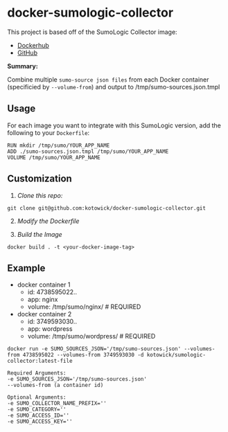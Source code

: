 # docker-sumologic-collector

This project is based off of the SumoLogic Collector image:

  - [Dockerhub](https://hub.docker.com/r/sumologic/collector/)
  - [GitHub](github.com/sumoLogic/sumologic-collector-docker/)
 
**Summary:** 

Combine multiple `sumo-source json files` from each Docker container (specificied by `--volume-from`) and output to /tmp/sumo-sources.json.tmpl

## Usage

For each image you want to integrate with this SumoLogic version, add the following to your `Dockerfile`:

```
RUN mkdir /tmp/sumo/YOUR_APP_NAME
ADD ./sumo-sources.json.tmpl /tmp/sumo/YOUR_APP_NAME
VOLUME /tmp/sumo/YOUR_APP_NAME
```

## Customization

1. *Clone this repo:*

```
git clone git@github.com:kotowick/docker-sumologic-collector.git
```

2. *Modify the Dockerfile*

3. *Build the Image*

```
docker build . -t <your-docker-image-tag>
```

## Example

- docker container 1 
  - id: 4738595022..
  - app: nginx
  - volume: /tmp/sumo/nginx/ # REQUIRED
- docker container 2
  - id: 3749593030..
  - app: wordpress
  - volume: /tmp/sumo/wordpress/ # REQUIRED
 
```
docker run -e SUMO_SOURCES_JSON='/tmp/sumo-sources.json' --volumes-from 4738595022 --volumes-from 3749593030 -d kotowick/sumologic-collector:latest-file
```

```
Required Arguments:
-e SUMO_SOURCES_JSON='/tmp/sumo-sources.json'
--volumes-from (a container id)

Optional Arguments:
-e SUMO_COLLECTOR_NAME_PREFIX='' 
-e SUMO_CATEGORY='' 
-e SUMO_ACCESS_ID=''
-e SUMO_ACCESS_KEY='' 
```
